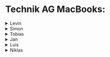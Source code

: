 # Technik AG MacBooks:

<details>

<summary>Levin</summary>

## Macbook Specs

### Jahrgang : Mitte 2014
### CPU : ?
### RAM : 16GB
### Speicher : 512GB SSD
### macOS : 11 (Big Sur) ?
### Programme : JA / (TechnikBMS)
### Dual Boot? : JA : Windows

</details>

<details>

<summary>Simon</summary>

## Macbook Specs

### Jahrgang : Anfang 2015
### CPU : i7 3,1GHz
### RAM : 16GB
### SSD : 512GB
### macOS : 12 (Monterey) 
### Programme : JA / (TechnikBMS)
### Dual Boot? : JA : Windows 

</details>

<details>

<summary>Tobias</summary>

## Macbook Specs

### Jahrgang : Mitte 2015
### CPU : i5 2,7GHz
### RAM : 16GB
### SSD : 512GB
### macOS : 12 (Monterey)
### Programme : JA / (TechnikBMS)
### Dual Boot? : JA : Windows

</details>

<details>

<summary>Jan</summary>

## Macbook Specs

### Jahrgang : 2015
### CPU : ?
### RAM : 16GB
### SSD : 251GB
### macOS : 12 (Montery)
### Programme : JA / (TechnikBMS) 
### Dual Boot? : Noch nicht

</details>

<details>

<summary>Luis</summary>

## Macbook Specs

### Jahrgang : Anfang 2015 
### CPU : ?
### RAM : 16GB
### SSD : 256GB
### macOS : 12 (Monterey)
### Programme : JA / (TechnikBMS) 
### Dual Boot? : Nein 

</details>

<details>

<summary>Niklas</summary>

## Macbook Specs

### Jahrgang : Ende 2013 
### CPU : i7 2,8GHz
### RAM : 16GB
### SSD : 128GB
### macOS : Big Sur 
### Programme : JA / (TechnikBMS)
### Dual Boot? : Windows

</details>
